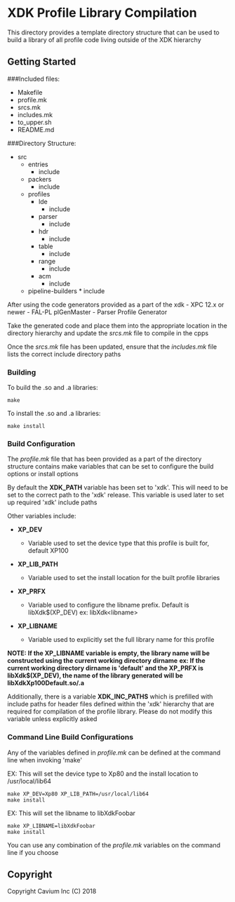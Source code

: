 # XDK Profile Library Compilation

This directory provides a template directory structure that can be used to build a library of all profile code living outside of the XDK hierarchy

## Getting Started

###Included files:

* Makefile
* profile.mk
* srcs.mk
* includes.mk
* to\_upper.sh
* README.md

###Directory Structure:

* src
    * entries
        * include
    * packers
        * include
    * profiles
        * lde
            * include
        * parser
            * include
        * hdr
            * include
        * table
            * include
        * range
            * include
        * acm
            * include
    * pipeline-builders
            * include
    
After using the code generators provided as a part of the xdk
    - XPC 12.x or newer
    - FAL-PL plGenMaster
    - Parser Profile Generator
    
Take the generated code and place them into the appropriate location in the directory hierarchy and update the _srcs.mk_ file to compile in the cpps

Once the _srcs.mk_ file has been updated, ensure that the _includes.mk_ file lists the correct include directory paths


### Building

To build the .so and .a libraries:

```
make
```

To install the .so and .a libraries:

```
make install
```

### Build Configuration

The _profile.mk_ file that has been provided as a part of the directory structure contains make variables that can be set to configure the build options or install options

By default the **XDK\_PATH** variable has been set to 'xdk'. This will need to be set to the correct path to the 'xdk' release. This variable is used later to set up required 'xdk' include paths

Other variables include:

* **XP\_DEV**
    - Variable used to set the device type that this profile is built for, default XP100
    
* **XP\_LIB\_PATH**
    - Variable used to set the install location for the built profile libraries
    
* **XP\_PRFX**
    - Variable used to configure the libname prefix. Default is libXdk$(XP\_DEV)
        ex: libXdk\<libname\>
    
* **XP\_LIBNAME**
    - Variable used to explicitly set the full library name for this profile
    
**NOTE: If the XP\_LIBNAME variable is empty, the library name will be constructed using the current working directory dirname**
**ex: If the current working directory dirname is 'default' and the XP\_PRFX is libXdk$(XP\_DEV), the name of the library generated will be libXdkXp100Default.so/.a**

Additionally, there is a variable **XDK\_INC\_PATHS** which is prefilled with include paths for header files defined within the 'xdk' hierarchy that are required for compilation of the profile library. Please do not modify this variable unless explicitly asked

### Command Line Build Configurations

Any of the variables defined in _profile.mk_ can be defined at the command line when invoking 'make'

EX: This will set the device type to Xp80 and the install location to /usr/local/lib64

```
make XP_DEV=Xp80 XP_LIB_PATH=/usr/local/lib64
make install
```

EX: This will set the libname to libXdkFoobar

```
make XP_LIBNAME=libXdkFoobar
make install
```

You can use any combination of the _profile.mk_ variables on the command line if you choose

## Copyright

Copyright Cavium Inc (C) 2018
